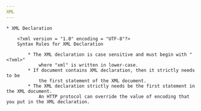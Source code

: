 ```yaml
---
XML
---
```

	* XML Declaration

		<?xml version = "1.0" encoding = "UTF-8"?>
		Syntax Rules for XML Declaration
		
			* The XML declaration is case sensitive and must begin with "<?xml>" 
				where "xml" is written in lower-case.
			* If document contains XML declaration, then it strictly needs to be 
				the first statement of the XML document.
			* The XML declaration strictly needs be the first statement in the XML document.
				An HTTP protocol can override the value of encoding that you put in the XML declaration.